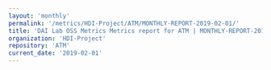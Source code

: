 ```yaml
---
layout: 'monthly'
permalink: '/metrics/HDI-Project/ATM/MONTHLY-REPORT-2019-02-01/'
title: 'DAI Lab OSS Metrics Metrics report for ATM | MONTHLY-REPORT-2019-02-01'
organization: 'HDI-Project'
repository: 'ATM'
current_date: '2019-02-01'
---
```

